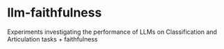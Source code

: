 # llm-faithfulness
Experiments investigating the performance of LLMs on Classification and Articulation tasks + faithfulness
